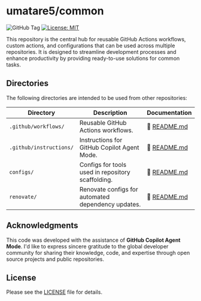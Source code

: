 # umatare5/common

![GitHub Tag](https://img.shields.io/github/v/tag/umatare5/common?label=Latest%20version)
[![License: MIT](https://img.shields.io/badge/License-MIT-yellow.svg)](https://github.com/umatare5/common/blob/main/LICENSE)

This repository is the central hub for reusable GitHub Actions workflows, custom actions, and configurations that can be used across multiple repositories. It is designed to streamline development processes and enhance productivity by providing ready-to-use solutions for common tasks.

## Directories

The following directories are intended to be used from other repositories:

| Directory               | Description                                        | Documentation                                  |
| ----------------------- | -------------------------------------------------- | ---------------------------------------------- |
| `.github/workflows/`    | Reusable GitHub Actions workflows.                 | 📖 [README.md](.github/workflows/README.md)    |
| `.github/instructions/` | Instructions for GitHub Copilot Agent Mode.        | 📖 [README.md](.github/instructions/README.md) |
| `configs/`              | Configs for tools used in repository scaffolding.  | 📖 [README.md](configs/README.md)              |
| `renovate/`             | Renovate configs for automated dependency updates. | 📖 [README.md](renovate/README.md)             |

## Acknowledgments

This code was developed with the assistance of **GitHub Copilot Agent Mode**. I'd like to express sincere gratitude to the global developer community for sharing their knowledge, code, and expertise through open source projects and public repositories.

## License

Please see the [LICENSE](./LICENSE) file for details.
